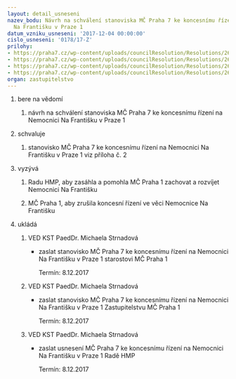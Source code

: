 ```yaml
---
layout: detail_usneseni
nazev_bodu: Návrh na schválení stanoviska MČ Praha 7 ke koncesnímu řízení na Nemocnici
  Na Františku v Praze 1
datum_vzniku_usneseni: '2017-12-04 00:00:00'
cislo_usneseni: '0178/17-Z'
prilohy:
- https://praha7.cz/wp-content/uploads/councilResolution/Resolutions/26930/export/Duvodovazprava_nemocnicenafrantisku~304411.doc
- https://praha7.cz/wp-content/uploads/councilResolution/Resolutions/26930/export/MCP7_stanovisko_nemocnicenafrantisku~304410.doc
- https://praha7.cz/wp-content/uploads/councilResolution/Resolutions/26930/export/usnesenirmc_108917R_83_01122017_nemocnicenafrantisku~304409.pdf
- https://praha7.cz/wp-content/uploads/councilResolution/Resolutions/26930/export/export~308854.pdf
organ: zastupitelstvo
---
```

<OL class=urzList_view id=urzList>
<LI class=urzClass1><SPAN name="1">bere na vědomí</SPAN> 
<OL class="urzOlClass decimal ">
<LI class=urzClass2 style="TEXT-ALIGN: left"><SPAN>
<P>návrh na schválení stanoviska MČ Praha 7 ke koncesnímu řízení na Nemocnici Na Františku v Praze 1</P></SPAN></LI></OL></LI>
<LI class=urzClass1><SPAN name="24">schvaluje</SPAN> 
<OL class="urzOlClass decimal ">
<LI class=urzClass2 style="TEXT-ALIGN: left"><SPAN>
<P>stanovisko MČ Praha 7 ke koncesnímu řízení na&nbsp;Nemocnici Na Františku v Praze 1 viz příloha č. 2</P></SPAN></LI></OL></LI>
<LI class=urzClass1><SPAN name="39">vyzývá</SPAN>
<OL class="urzOlClass decimal ">
<LI class=urzClass2 style="TEXT-ALIGN: left"><SPAN>
<P>Radu HMP, aby zasáhla a pomohla MČ Praha 1 zachovat a rozvíjet Nemocnici Na Františku</P></SPAN></LI>
<LI class=urzClass2 style="TEXT-ALIGN: left"><SPAN>
<P>MČ Praha 1, aby zrušila koncesní řízení ve věci Nemocnice Na Františku</P></SPAN></LI></OL></LI>
<LI class=urzClass1 id=urzUkoly><SPAN name="1">ukládá</SPAN>
<OL class=urzOlClass>
<LI class=urzClass2><SPAN>
<P>VED KST PaedDr. Michaela Strnadová</P></SPAN>
<UL class=urzUlClass>
<LI class=urzClass3><SPAN>
<P>zaslat stanovisko MČ Praha 7 ke koncesnímu řízení na Nemocnici Na Františku v Praze 1 starostovi MČ Praha 1</P></SPAN><SPAN class=urzUkolTermin>Termín:&nbsp;8.12.2017</SPAN></LI></UL></LI>
<LI class=urzClass2><SPAN>
<P>VED KST PaedDr. Michaela Strnadová</P></SPAN>
<UL class=urzUlClass>
<LI class=urzClass3><SPAN>
<P>zaslat stanovisko MČ Praha 7 ke koncesnímu řízení na Nemocnici Na Františku v Praze 1 Zastupitelstvu MČ Praha 1</P></SPAN><SPAN class=urzUkolTermin>Termín:&nbsp;8.12.2017</SPAN></LI></UL></LI>
<LI class=urzClass2><SPAN>
<P>VED KST PaedDr. Michaela Strnadová</P></SPAN>
<UL class=urzUlClass>
<LI class=urzClass3><SPAN>
<P>zaslat usnesení MČ Praha 7 ke koncesnímu řízení na Nemocnici Na Františku v Praze 1 Radě HMP</P></SPAN><SPAN class=urzUkolTermin>Termín:&nbsp;8.12.2017</SPAN></LI></UL></LI></OL></LI></OL>